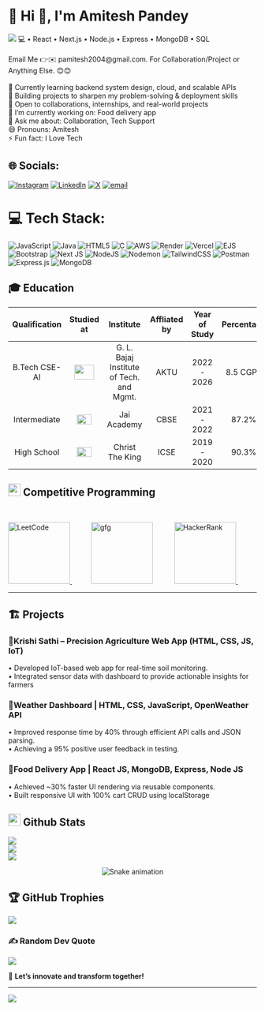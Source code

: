 # 💫 Hi 👋, I'm Amitesh Pandey
<img src="https://readme-typing-svg.herokuapp.com?color=%2336BCF7&size=25&width=533&height=50&lines=Full-Stack+Web+Developer;Software+Developer;Frontend+Developer;Team+Leader">
💻 • React • Next.js • Node.js • Express • MongoDB • SQL <br><br>Email Me 👉✉️ pamitesh2004@gmail.com. For Collaboration/Project or Anything Else. 😊😊<br><br>🌱 Currently learning backend system design, cloud, and scalable APIs  <br>🚀 Building projects to sharpen my problem-solving & deployment skills  <br>🤝 Open to collaborations, internships, and real-world projects<br>🔭 I’m currently working on: Food delivery app<br>💬 Ask me about: Collaboration, Tech Support<br>😄 Pronouns: Amitesh<br>⚡ Fun fact: I Love Tech


## 🌐 Socials:
[![Instagram](https://img.shields.io/badge/Instagram-%23E4405F.svg?logo=Instagram&logoColor=white)](https://instagram.com/https://www.instagram.com/void.speaks_/) [![LinkedIn](https://img.shields.io/badge/LinkedIn-%230077B5.svg?logo=linkedin&logoColor=white)](https://linkedin.com/in/https://www.linkedin.com/in/amitesh-pandey-940999219/) [![X](https://img.shields.io/badge/X-black.svg?logo=X&logoColor=white)](https://x.com/https://x.com/Amitesh38380956) [![email](https://img.shields.io/badge/Email-D14836?logo=gmail&logoColor=white)](mailto:pamitesh2004@gmail.com) 

# 💻 Tech Stack:
![JavaScript](https://img.shields.io/badge/javascript-%23323330.svg?style=for-the-badge&logo=javascript&logoColor=%23F7DF1E) ![Java](https://img.shields.io/badge/java-%23ED8B00.svg?style=for-the-badge&logo=openjdk&logoColor=white) ![HTML5](https://img.shields.io/badge/html5-%23E34F26.svg?style=for-the-badge&logo=html5&logoColor=white) ![C](https://img.shields.io/badge/c-%2300599C.svg?style=for-the-badge&logo=c&logoColor=white) ![AWS](https://img.shields.io/badge/AWS-%23FF9900.svg?style=for-the-badge&logo=amazon-aws&logoColor=white) ![Render](https://img.shields.io/badge/Render-%46E3B7.svg?style=for-the-badge&logo=render&logoColor=white) ![Vercel](https://img.shields.io/badge/vercel-%23000000.svg?style=for-the-badge&logo=vercel&logoColor=white) ![EJS](https://img.shields.io/badge/ejs-%23B4CA65.svg?style=for-the-badge&logo=ejs&logoColor=black) ![Bootstrap](https://img.shields.io/badge/bootstrap-%238511FA.svg?style=for-the-badge&logo=bootstrap&logoColor=white) ![Next JS](https://img.shields.io/badge/Next-black?style=for-the-badge&logo=next.js&logoColor=white) ![NodeJS](https://img.shields.io/badge/node.js-6DA55F?style=for-the-badge&logo=node.js&logoColor=white) ![Nodemon](https://img.shields.io/badge/NODEMON-%23323330.svg?style=for-the-badge&logo=nodemon&logoColor=%BBDEAD) ![TailwindCSS](https://img.shields.io/badge/tailwindcss-%2338B2AC.svg?style=for-the-badge&logo=tailwind-css&logoColor=white) ![Postman](https://img.shields.io/badge/Postman-FF6C37?style=for-the-badge&logo=postman&logoColor=white) ![Express.js](https://img.shields.io/badge/express.js-%23404d59.svg?style=for-the-badge&logo=express&logoColor=%2361DAFB) ![MongoDB](https://img.shields.io/badge/MongoDB-%234ea94b.svg?style=for-the-badge&logo=mongodb&logoColor=white)

## 🎓 **Education** 
<!-- START_SECTION:blog -->
| Qualification | Studied at | Institute | Affliated by | Year of Study | Percentage |
| :-: | :---: | :----: | :--: | :--: | :--: |
| B.Tech CSE-AI | <img src="https://github.com/JuhiPathak23/JuhiPathak23/assets/73741643/89b08ba9-ced9-44ed-88c2-9f1902fd16c1" width="40" height="30"> | G. L. Bajaj Institute of Tech. and Mgmt. | AKTU | 2022 - 2026 | 8.5 CGPA |
| Intermediate | <img src="https://github.com/pnamitesh/school-img/blob/main/school_img/download%20(1).png" width="30" height="20"> | Jai Academy | CBSE | 2021 - 2022 | 87.2% |
| High School |  <img src="https://github.com/pnamitesh/school-img/blob/main/school_img/download.png" width="30" height="20">| Christ The King  | ICSE | 2019 - 2020 | 90.3% |
<!-- END_SECTION:blog -->

 



## <img src="https://media.giphy.com/media/iY8CRBdQXODJSCERIr/giphy.gif" width="25">  <b>Competitive Programming</b>
<br>

<p align="left"> 
  <a href="https://leetcode.com/u/Amitesh_01/" target="_blank"> <img alt="LeetCode" width="125" src="https://img.shields.io/badge/LeetCode-000000?logo=LeetCode&logoColor=d16c06"/> </a> &nbsp;&nbsp;&nbsp;&nbsp;&nbsp;&nbsp;&nbsp;&nbsp;&nbsp;
  <a href="https://www.geeksforgeeks.org/user/pandeyamivi9k/" target="_blank"> <img alt="gfg" width="125" src="https://img.shields.io/badge/GeeksforGeeks-%232C3454.svg?logo=GeeksforGeeks&logoColor=green"/></a> &nbsp;&nbsp;&nbsp;&nbsp;&nbsp;&nbsp;&nbsp;&nbsp;&nbsp;
  <!-- <a href="https://www.codechef.com/users/bold_sirena_06" target="_blank">  <img alt="CodeChef" width="125" src="https://img.shields.io/badge/CodeChef-%23964B00.svg?logo=CodeChef&logoColor=white"></a> &nbsp;&nbsp;&nbsp;&nbsp;&nbsp;&nbsp;&nbsp;&nbsp;&nbsp; -->
  <a href="https://www.hackerrank.com/profile/pandeyamitesh281" target="_blank">  <img alt="HackerRank" width="125" src="https://img.shields.io/badge/HackerRank-2EC866?logo=HackerRank&logoColor=white"/> </a> &nbsp;&nbsp;&nbsp;&nbsp;&nbsp;&nbsp;&nbsp;&nbsp;&nbsp;
  <!-- <a href="https://codeforces.com/profile/Rishi_Varshney" target="_blank"> <img alt="Codeforces" width="125" src="https://img.shields.io/badge/Codeforces-445f9d?logo=Codeforces&logoColor=white"> </a> &nbsp;&nbsp;&nbsp;&nbsp;&nbsp;&nbsp;&nbsp;&nbsp;&nbsp; -->
  <!-- <a href="https://www.naukri.com/code360/profile/9c50af28-1130-40fc-82f1-68ccbe664964" target="_blank"> <img alt="CodingNinjas" width="125" src="https://img.shields.io/badge/CodingNinjas-%232C3454.svg?logo=CodingNinjas&logoColor=orange"/></a> &nbsp;&nbsp;&nbsp;&nbsp;&nbsp;&nbsp; -->
</p>

-------------------
## 🏗️ **Projects**
### 🔹Krishi Sathi – Precision Agriculture Web App (HTML, CSS, JS, IoT)
 • Developed IoT-based web app for real-time soil monitoring. <br>
 • Integrated sensor data with dashboard to provide actionable insights for farmers

### 🔹Weather Dashboard | HTML, CSS, JavaScript, OpenWeather API
 • Improved response time by 40% through efficient API calls and JSON parsing.<br>
 • Achieving a 95% positive user feedback in testing.

### 🔹Food Delivery App | React JS, MongoDB, Express, Node JS
 • Achieved ~30% faster UI rendering via reusable components.<br>
 • Built responsive UI with 100% cart CRUD using localStorage



## <img src="https://media.giphy.com/media/iY8CRBdQXODJSCERIr/giphy.gif" width="25"> <b>Github Stats</b>
![](https://github-readme-stats.vercel.app/api?username=pnamitesh&theme=blue-green&hide_border=false&include_all_commits=true&count_private=false)<br/>
![](https://nirzak-streak-stats.vercel.app/?user=pnamitesh&theme=blue-green&hide_border=false)<br/>
![](https://github-readme-stats.vercel.app/api/top-langs/?username=pnamitesh&theme=blue-green&hide_border=false&include_all_commits=true&count_private=false&layout=compact)

<!-- Snake Game Repo View -->

<div align="center">
  <img src="https://profile-readme-generator.com/assets/snake.svg" alt="Snake animation" />
</div>

## 🏆 GitHub Trophies
![](https://github-profile-trophy.vercel.app/?username=pnamitesh&theme=radical&no-frame=false&no-bg=true&margin-w=4)

### ✍️ Random Dev Quote
![](https://quotes-github-readme.vercel.app/api?type=horizontal&theme=radical)

🚀 **Let’s innovate and transform together!**

---
[![](https://visitcount.itsvg.in/api?id=pnamitesh&icon=0&color=0)](https://visitcount.itsvg.in)

<!-- Proudly created with GPRM ( https://gprm.itsvg.in ) -->
